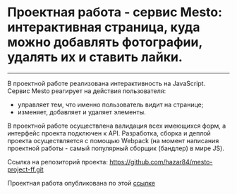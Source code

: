 # **Проектная работа - сервис Mesto: интерактивная страница, куда можно добавлять фотографии, удалять их и ставить лайки.**
______

В проектной работе реализована интерактивность на JavaScript. Сервис Mesto реагирует на действия пользователя: 
* управляет тем, что именно пользователь видит на странице; 
* изменяет, добавляет и удаляет элементы. 

В проектной работе осуществлена валидация всех имеющихся форм, а интерфейс проекта подключен к API. Разработка, сборка и деплой проекта осуществляется с помощью Webpack (на момент написания проектной работы - самый популярный сборщик (бандлер) в мире JS).

Ссылка на репозиторий проекта: https://github.com/hazar84/mesto-project-ff.git

Проектная работа опубликована по этой [ссылке](https://hazar84.github.io/mesto-project-ff "Кликни на меня!") 
